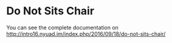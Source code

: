 # Do Not Sits Chair
You can see the complete documentation on http://intro16.nyuad.im/index.php/2016/09/18/do-not-sits-chair/
